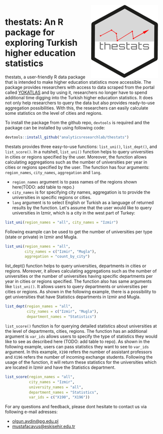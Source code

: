 <img align="right" width="220" height="240" src="https://github.com/analyticsresearchlab/thestats/blob/main/man/figures/logo.png" alt="thestats: An R package for exploring Turkish higher education statistics">

# thestats: An R package for exploring Turkish higher education statistics 

thestats, a user-friendly R data package that is intended to make higher education statistics more accessible. The package provides researchers with access to data scraped from the portal called [YOKATLAS](https://yokatlas.yok.gov.tr/) and by using it, researchers no longer have to spend additional time digging into the Turkish higher education statistics. It does not only help researchers to query the data but also provides ready-to-use aggregation possibilities. With this, the researchers can easily calculate some statistics on the level of cities and regions.

To install the package from the github repo, `devtools` is required and the package can be installed by using following code:

```r
devtools::install_github("analyticsresearchlab/thestats")
```

thestats provides three easy-to-use functions: `list_uni()`, `list_dept()`, and `list_score()`. In a nutshell, `list_uni()` function helps to query universities in cities or regions specified by the user. Moreover, the function allows calculating aggregations such as the number of universities per year in cities or regions specified by the user. The function has four arguments: `region_names`, `city_names`, `aggregation` and `lang`. 
- `region_names` argument is to pass names of the regions shown here(TODO: add table to repo.)
- `city_names` is for specifying city names, aggregation is to provide the universities in specific regions or cities. 
- `lang` argument is to select English or Turkish as a language of returned results by the function. Let's assume that the user would like to query universities in Izmir, which is a city in the west part of Turkey:

```r
list_uni(region_names = "all", city_names = "Izmir")
```

Following example can be used to get the number of universities per type (state or private) in Izmir and Mugla. 

```r
list_uni(region_names = "all", 
         city_names = c("Izmir", "Mugla"), 
         aggregation = "count_by_city")
```

list_dept() function helps to query universities, departments in cities or regions. Moreover, it allows calculating aggregations such as the number of universities or the number of universities having specific departments per year in cities or regions specified. The function also has same arguments like `list_uni()`. It allows users to query departments or universities per cities or regions. As shown in the following example, there is a possibility to get universities that have Statistics departments in Izmir and Mugla.

```r
list_dept(region_names = "all", 
          city_names = c("Izmir", "Mugla"), 
          department_names = "Statistics")
```

`list_score()` function is for querying detailed statistics about universities at the level of departments, cities, regions. The function has an additional argument is `var_ids` allows users to specify the type of statistics they would like to see as described here (TODO: add table to repo). As shown in the following example, users can pass statistics they want to see to `var_ids` argument. In this example, `X190` refers the number of assistant professors and `X196` refers the number of incoming exchange students. Following the usage of the function, it will return these statistics for the universities which are located in Izmir and have the Statistics department.

```r
list_score(region_names = "all", 
           city_names = "Izmir",
           university_names = "all",
           department_names = "Statistics", 
           var_ids = c("X190", "X196"))
```

For any questions and feedback, please dont hesitate to contact us via following e-mail adresses:
- olgun.aydin@pg.edu.pl
- mustafacavus@eskisehir.edu.tr 
